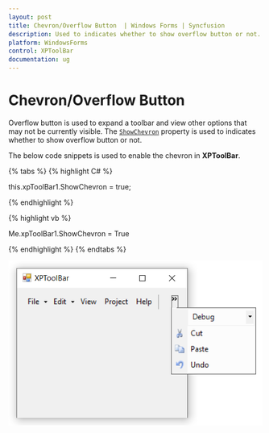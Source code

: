 ```yaml
---
layout: post
title: Chevron/Overflow Button  | Windows Forms | Syncfusion
description: Used to indicates whether to show overflow button or not.
platform: WindowsForms
control: XPToolBar
documentation: ug
---
```


# Chevron/Overflow Button 

Overflow button is used to expand a toolbar and view other options that may not be currently visible. The [`ShowChevron`](https://help.syncfusion.com/cr/windowsforms/Syncfusion.Tools.Windows~Syncfusion.Windows.Forms.Tools.XPMenus.XPToolBar~ShowChevron.html) property is used to indicates whether to show overflow button or not.


The below code snippets is used to enable the chevron in **XPToolBar**.

{% tabs %}
{% highlight C# %}

this.xpToolBar1.ShowChevron = true;

{% endhighlight %}

{% highlight vb %}

Me.xpToolBar1.ShowChevron = True

{% endhighlight %}
{% endtabs %}

![Chevron/Overflow Button](Chevron_Images/Chevron.png)